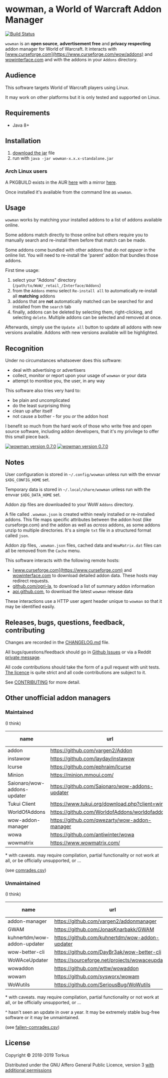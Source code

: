 # wowman, a World of Warcraft Addon Manager

[![Build Status](https://travis-ci.org/ogri-la/wowman.svg?branch=master)](https://travis-ci.org/ogri-la/wowman)

`wowman` is an **open source**, **advertisement free** and **privacy respecting** addon manager for World of Warcraft. 
It interacts with [www.curseforge.com](https://www.curseforge.com/wow/addons) and 
[wowinterface.com](https://wowinterface.com/addons.php) and with the addons in your `Addons` directory.

## Audience

This software targets World of Warcraft players using Linux.

It may work on other platforms but it is only tested and supported on Linux.

## Requirements

* Java 8+

## Installation

1. [download the jar](https://github.com/ogri-la/wowman/releases/download/0.7.2/wowman-0.7.2-standalone.jar) file
2. run with `java -jar wowman-x.x.x-standalone.jar`

### Arch Linux users

A PKGBUILD exists in the AUR [here](https://aur.archlinux.org/packages/wowman/) 
with a mirror [here](https://github.com/ogri-la/wowman-pkgbuild/). 

Once installed it's available from the command line as `wowman`.

## Usage

`wowman` works by matching your installed addons to a list of addons available online.

Some addons match directly to those online but others require you to manually search and re-install them before that 
match can be made.

Some addons come bundled with other addons that *do not appear* in the online list. You will need to re-install the 
'parent' addon that bundles those addons.

First time usage:

1. select your "Addons" directory (`/path/to/WoW/_retail_/Interface/Addons`)
2. from the `Addons` menu select `Re-install all` to automatically re-install all **matching** addons
3. addons that are **not** automatically matched can be searched for and installed from the `search` tab
4. finally, addons can be deleted by selecting them, right-clicking, and selecting `delete`. Multiple addons can be 
selected and removed at once.

Afterwards, simply use the `Update all` button to update all addons with new versions available. 
Addons with new versions available will be highlighted.

## Recognition

Under no circumstances whatsoever does this software:

* deal with advertising or advertisers
* collect, monitor or report upon your usage of `wowman` or your data
* attempt to monitise you, the user, in any way

This software also tries very hard to:

* be plain and uncomplicated
* do the least surprising thing
* clean up after itself
* not cause a bother - for you *or* the addon host

I benefit so much from the hard work of those who write free and open source software, including addon developers, 
that it's my privilege to offer this small piece back.

[![wowman version 0.7.0](screenshot-0.7.0-installed-thumbnail.jpg)](screenshot-0.7.0-installed.png?raw=true) [![wowman version 0.7.0](screenshot-0.7.0-search-thumbnail.jpg)](screenshot-0.7.0-search.png?raw=true)

## Notes

User configuration is stored in `~/.config/wowman` unless run with the envvar `$XDG_CONFIG_HOME` set.

Temporary data is stored in `~/.local/share/wowman` unless run with the envvar `$XDG_DATA_HOME` set.

Addon zip files are downloaded to your WoW `Addons` directory.

A file called `.wowman.json` is created within newly installed or re-installed addons. This file maps specific 
attributes between the addon host (like curseforge.com) and the addon as well as *across* addons, as some addons unzip 
to multiple directories. It's a simple `txt` file in a structured format called `json`.

Addon zip files, `.wowman.json` files, cached data and `WowMatrix.dat` files can all be removed from the `Cache` menu.

This software interacts with the following remote hosts:

* [www.curseforge.com](https://www.curseforge.com) and [wowinterface.com](https://wowinterface.com) to download detailed 
addon data. These hosts may redirect requests.
* [github.com/ogri-la](https://github.com/ogri-la), to download a list of summary addon information
* [api.github.com](https://developer.github.com/v3/repos/releases), to download the latest `wowman` release data

These interactions use a HTTP user agent header unique to `wowman` so that it may be identified easily.

## Releases, bugs, questions, feedback, contributing

Changes are recorded in the [CHANGELOG.md](CHANGELOG.md) file.

All bugs/questions/feedback should go in [Github Issues](https://github.com/ogri-la/wowman/issues) or 
via a Reddit [private message](https://www.reddit.com/message/compose/?to=torkus-jr&subject=wowman).

All code contributions should take the form of a pull request with unit tests.  
[The licence](LICENCE.txt) is quite strict and all code contributions are subject to it.

See [CONTRIBUTING](CONTRIBUTING.md) for more detail.

## Other unofficial addon managers

### Maintained 

(I think)

| name                        | url                                            | Linux | Mac  | Windows | maintained? | f/oss? | source available? | ads? | EULA? | language   | 
|-----------------------------|------------------------------------------------|-------|------|---------|-------------|--------|-------------------|------|-------|------------| 
| addon                       | https://github.com/vargen2/Addon               | no    | no   | yes     | yes         | yes    | yes               | no   | no    | C#         | 
| instawow                    | https://github.com/layday/instawow             | yes*  | yes* | yes*    | yes         | yes    | yes               | no   | no    | python     | 
| lcurse                      | https://github.com/ephraim/lcurse              | yes   | no   | no      | yes         | no     | yes               | no   | no    | python     | 
| Minion                      | https://minion.mmoui.com/                      | yes*  | yes  | yes     | yes         | no     | no                | yes  | yes   | java       | 
| Saionaro/wow-addons-updater | https://github.com/Saionaro/wow-addons-updater | yes   | yes  | yes     | yes         | yes    | yes               | no   | no    | javascript | 
| Tukui Client                | https://www.tukui.org/download.php?client=win  | no    | no   | yes     | yes         | no     | no                | ?    | ?     | ?          | 
| WorldOfAddons               | https://github.com/WorldofAddons/worldofaddons | yes*  | yes* | yes     | yes         | yes    | yes               | no   | no    | javascript | 
| wow-addon-manager           | https://github.com/qwezarty/wow-addon-manager  | yes*  | no   | no      | yes         | yes    | yes               | no   | no    | python     | 
| wowa                        | https://github.com/antiwinter/wowa             | yes*  | yes* | yes*    | yes         | yes    | no                | no   | no    | javascript | 
| wowmatrix                   | https://www.wowmatrix.com/                     | yes   | yes  | yes     | yes         | no     | no                | yes  | yes   | ?          | 

\* with caveats. may require compilation, partial functionality or not work at all, or be officially unsupported, or ...

(see [comrades.csv](comrades.csv))

### Unmaintained 

(I think)

| name                        | url                                             | Linux | Mac  | Windows | maintained? | f/oss? | source available? | ads? | EULA? | language   | 
|-----------------------------|-------------------------------------------------|-------|------|---------|-------------|--------|-------------------|------|-------|------------| 
| addon-manager               | https://github.com/vargen2/addonmanager         | no    | no   | yes*    | no          | yes    | yes               | no   | no    | java       | 
| GWAM                        | https://github.com/JonasKnarbakk/GWAM           | yes*  | yes* | yes*    | no^         | yes    | yes               | no   | no    | c++        | 
| kuhnertdm/wow-addon-updater | https://github.com/kuhnertdm/wow-addon-updater  | yes*  | yes  | yes     | no^         | yes    | yes               | no   | no    | python     | 
| wow-better-cli              | https://github.com/DayBr3ak/wow-better-cli      | yes*  | yes* | yes*    | no^         | yes    | yes               | no   | no    | javascript | 
| WoWAceUpdater               | https://sourceforge.net/projects/wowaceupdater/ | no    | no   | yes     | no          | yes    | yes               | ?    | ?     | ?          | 
| wowaddon                    | https://github.com/wttw/wowaddon                | yes   | yes  | yes     | no^         | yes    | yes               | no   | no    | go         | 
| wowam                       | https://github.com/sysworx/wowam                | no    | yes  | yes     | no^         | no     | yes               | no   | yes*  | xojo       | 
| WoWutils                    | https://github.com/SeriousBug/WoWutils          | yes   | no   | no      | no          | yes    | yes               | no   | no    | bash       | 

\* with caveats. may require compilation, partial functionality or not work at all, or be officially unsupported, or ...

\^ hasn't seen an update in over a year. It may be extremely stable bug-free software or it may be unmaintained.

(see [fallen-comrades.csv](fallen-comrades.csv))

## License

Copyright © 2018-2019 Torkus

Distributed under the GNU Affero General Public Licence, version 3 [with additional permissions](LICENCE.txt#L665)
